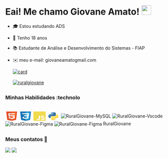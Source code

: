 # Eai! Me chamo Giovane Amato! <img src="https://raw.githubusercontent.com/MartinHeinz/MartinHeinz/master/wave.gif" width="30px" height="30px">



- 🎓 Estou estudando ADS
- :tada: Tenho 18 anos
- 📚 Estudante de Análise e Desenvolvimento do Sistemas - FIAP
- ✉️ meu e-mail: giovaneamatogmail.com

  [![card](https://github-readme-stats.vercel.app/api?username=ruralgiovane&theme=tokyonight&show_icons=true)](https://github.com/ruralgiovane/)
  <br>
  <br>
  [![ruralgiovane](https://github-readme-stats.vercel.app/api/top-langs/?username=ruralgiovane&layout=compact&theme=tokyonight&show_icons=true)](https://github.com/anuraghazra/github-readme-stats)


  
##
  
### Minhas Habilidades :technolo
<div style="display: inline"><br>
  <img align="center" alt="RuralGiovane-HTML" height="30" width="40" margin-top="10" src="https://raw.githubusercontent.com/devicons/devicon/master/icons/html5/html5-original.svg">
  <img align="center" alt="RuralGiovane-CSS" height="30" width="40" margin-top="10" src="https://raw.githubusercontent.com/devicons/devicon/master/icons/css3/css3-original.svg">
  <img align="center" alt="RuralGiovane-JS" height="30" width="40" margin-top="10" src="https://raw.githubusercontent.com/devicons/devicon/master/icons/javascript/javascript-plain.svg">
  <img align="center" alt="RuralGiovane-Python" height="30" width="40" margin-top="10" src="https://raw.githubusercontent.com/devicons/devicon/master/icons/python/python-original.svg">
  <img align="center" alt="RuralGiovane-MySQL" height="30" width="40" margin-top="10" src="https://cdn.jsdelivr.net/gh/devicons/devicon/icons/mysql/mysql-original-wordmark.svg" />
  <img align="center" alt="RuralGiovane-Vscode" height="30" width="40" margin-top="10" src="https://cdn.jsdelivr.net/gh/devicons/devicon/icons/vscode/vscode-original.svg" />
  <img align="center" alt="RuralGiovane-Figma" height="30" width="40" margin-top="10" src="https://cdn.jsdelivr.net/gh/devicons/devicon/icons/figma/figma-original.svg" />
  <img align="center" alt="RuralGiovane-Figma" height="30" width="40" margin-top="10" src="https://cdn.jsdelivr.net/gh/devicons/devicon/icons/git/git-original.svg" />
RuralGiovane
  
##
  
### Meus contatos 📱
  
<div> 
  <a href = "mailto:giovaneamato@gmail.com"><img src="https://img.shields.io/badge/-Gmail-%23333?style=for-the-badge&logo=gmail&logoColor=white" target="_blank"></a>
  <a href="[https://www.linkedin.com/in/giovane-amato-276217306]" target="_blank"><img src="https://img.shields.io/badge/-LinkedIn-%230077B5?style=for-the-badge&logo=linkedin&logoColor=white" target="_blank"></a>  
</div>
